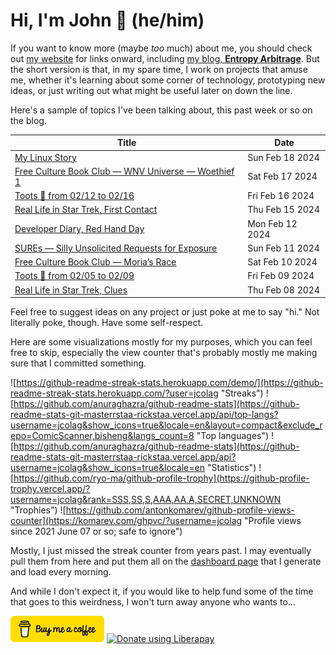 # Hi, I'm John 👋 (he/him)

If you want to know more (maybe *too* much) about me, you should check out [my website](https://john.colagioia.net/) for links onward, including [my blog, **Entropy Arbitrage**](https://john.colagioia.net/blog).  But the short version is that, in my spare time, I work on projects that amuse me, whether it's learning about some corner of technology, prototyping new ideas, or just writing out what might be useful later on down the line.

Here's a sample of topics I've been talking about, this past week or so on the blog.

|Title|Date|
|-----|-------|
|[My Linux Story](https://john.colagioia.net/blog/2024/02/18/linux.html)|Sun Feb 18 2024|
|[Free Culture Book Club — WNV Universe — Woethief 1](https://john.colagioia.net/blog/2024/02/17/wnv-universe-1.html)|Sat Feb 17 2024|
|[Toots 🦣 from 02/12 to 02/16](https://john.colagioia.net/blog/2024/02/16/week.html)|Fri Feb 16 2024|
|[Real Life in Star Trek, First Contact](https://john.colagioia.net/blog/2024/02/15/first-contact.html)|Thu Feb 15 2024|
|[Developer Diary, Red Hand Day](https://john.colagioia.net/blog/2024/02/12/red-hand.html)|Mon Feb 12 2024|
|[SUREs — Silly Unsolicited Requests for Exposure](https://john.colagioia.net/blog/2024/02/11/sure.html)|Sun Feb 11 2024|
|[Free Culture Book Club — Moria’s Race](https://john.colagioia.net/blog/2024/02/10/morias-race.html)|Sat Feb 10 2024|
|[Toots 🦣 from 02/05 to 02/09](https://john.colagioia.net/blog/2024/02/09/week.html)|Fri Feb 09 2024|
|[Real Life in Star Trek, Clues](https://john.colagioia.net/blog/2024/02/08/clues.html)|Thu Feb 08 2024|

Feel free to suggest ideas on any project or just poke at me to say "hi." Not literally poke, though. Have some self-respect.

Here are some visualizations mostly for my purposes, which you can feel free to skip, especially the view counter that's probably mostly me making sure that I committed something.

![https://github-readme-streak-stats.herokuapp.com/demo/](https://github-readme-streak-stats.herokuapp.com/?user=jcolag "Streaks")
![https://github.com/anuraghazra/github-readme-stats](https://github-readme-stats-git-masterrstaa-rickstaa.vercel.app/api/top-langs?username=jcolag&show_icons=true&locale=en&layout=compact&exclude_repo=ComicScanner,bisheng&langs_count=8 "Top languages")
![https://github.com/anuraghazra/github-readme-stats](https://github-readme-stats-git-masterrstaa-rickstaa.vercel.app/api?username=jcolag&show_icons=true&locale=en "Statistics")
![https://github.com/ryo-ma/github-profile-trophy](https://github-profile-trophy.vercel.app/?username=jcolag&rank=SSS,SS,S,AAA,AA,A,SECRET,UNKNOWN "Trophies")
![https://github.com/antonkomarev/github-profile-views-counter](https://komarev.com/ghpvc/?username=jcolag "Profile views since 2021 June 07 or so; safe to ignore")

Mostly, I just missed the streak counter from years past.  I may eventually pull them from here and put them all on the [dashboard page](https://github.com/jcolag/dash) that I generate and load every morning.

And while I don't expect it, if you would like to help fund some of the time that goes to this weirdness, I won't turn away anyone who wants to...

[<img src="images/default-yellow.png" alt="Buy Me a Coffee" width="150px"/>](https://www.buymeacoffee.com/jcolag)
<a href="https://liberapay.com/jcolag/donate"><img alt="Donate using Liberapay" src="https://liberapay.com/assets/widgets/donate.svg"></a>
